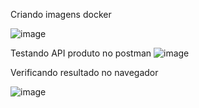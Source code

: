 Criando imagens docker

![image](https://github.com/AlexandraNasciSouza/produto-case-java/assets/92178712/2de1a995-c8ff-4fe2-9638-b3f6710775cb)

Testando API produto no postman
![image](https://github.com/AlexandraNasciSouza/produto-case-java/assets/92178712/b088b772-1dc6-41b3-8d27-48841aa1e440)

Verificando resultado no navegador

![image](https://github.com/AlexandraNasciSouza/produto-case-java/assets/92178712/ea8a8d50-2334-4005-bf13-d09528f73de3)


